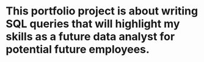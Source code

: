 # This portfolio project is about writing SQL queries that will highlight my skills as a future data analyst for potential future employees.
